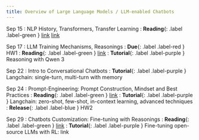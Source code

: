 ```yaml
---
title: Overview of Large Language Models / LLM-enabled Chatbots
---
```


Sep 15
: NLP History, Transformers, Transfer Learning
: **Reading**{: .label .label-green } [link](https://www.wwt.com/blog/a-brief-history-of-nlp) [link](https://sites.gatech.edu/omscs7641/2024/02/07/transfer-learning-for-boosting-neural-network-performance/) 

Sep 17
: LLM Training Mechanisms, Reasonings
: **Due**{: .label .label-red } HW1
: **Reading**{: .label .label-green } [link](https://newsletter.maartengrootendorst.com/p/a-visual-guide-to-reasoning-llms)
: **Tutorial**{: .label .label-purple } Reasoning with Qwen 3

Sep 22
: Intro to Conversational Chatbots
: **Tutorial**{: .label .label-purple } Langchain: single-turn, multi-turn with memory

Sep 24
: Prompt-Engineering: Prompt Construction, Mindset and Best Practices
: **Reading**{: .label .label-green } [link](https://arxiv.org/pdf/2305.11430)
: **Tutorial**{: .label .label-purple } Langchain: zero-shot, few-shot, in-context learning, advanced techniques
: **Release**{: .label .label-blue } HW2

Sep 29
: Chatbots Customization: Fine-tuning with Reasonings
: **Reading**{: .label .label-green } [link](https://newsletter.maartengrootendorst.com/p/a-visual-guide-to-reasoning-llms)
: **Tutorial**{: .label .label-purple } Fine-tuning open-source LLMs with RL: link
